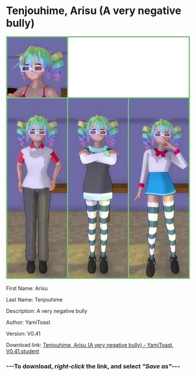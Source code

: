 # Tenjouhime, Arisu (A very negative bully)

<img src = "https://raw.githubusercontent.com/Arbiter1223/Daigaku-Gurashi-Custom-Students/master/Students/Files/Tenjouhime%2C%20Arisu%20(A%20very%20negative%20bully).png">

First Name: Arisu

Last Name: Tenjouhime

Description: A very negative bully

Author: YamiToast

Version: V0.41

Download link: <a href="https://raw.githubusercontent.com/Arbiter1223/Daigaku-Gurashi-Custom-Students/master/Students/Files/Tenjouhime%2C%20Arisu%20(A%20very%20negative%20bully)%20-%20YamiToast%2C%20V0.41.student">Tenjouhime, Arisu (A very negative bully) - YamiToast, V0.41.student</a>

### ---**To download, _right-click_ the link, and select _"Save as"_**---

